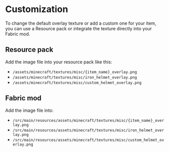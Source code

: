 # Customization

To change the default overlay texture or add a custom one for your item, you can use a Resource pack or integrate the texture directly into your Fabric mod.

## Resource pack

Add the image file into your resource pack like this: 
- `/assets/minecraft/textures/misc/{item_name}_overlay.png`
- `/assets/minecraft/textures/misc/iron_helmet_overlay.png`
- `/assets/minecraft/textures/misc/custom_helmet_overlay.png`

## Fabric mod

Add the image file into:
- `/src/main/resources/assets/minecraft/textures/misc/{item_name}_overlay.png`
- `/src/main/resources/assets/minecraft/textures/misc/iron_helmet_overlay.png`
- `/src/main/resources/assets/minecraft/textures/misc/custom_helmet_overlay.png`
